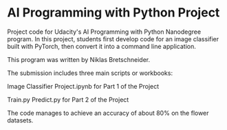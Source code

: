 # AI Programming with Python Project

Project code for Udacity's AI Programming with Python Nanodegree program. In this project, students first develop code for an image classifier built with PyTorch, then convert it into a command line application.

This program was written by Niklas Bretschneider.

The submission includes three main scripts or workbooks: 

Image Classifier Project.ipynb
for Part 1 of the Project

Train.py
Predict.py
for Part 2 of the Project

The code manages to achieve an accuracy of about 80% on the flower datasets.